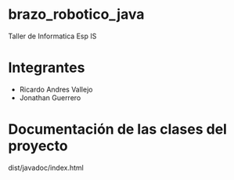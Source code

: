 # brazo_robotico_java
Taller de Informatica Esp IS

# Integrantes
- Ricardo Andres Vallejo
- Jonathan Guerrero

# Documentación de las clases del proyecto
dist/javadoc/index.html

